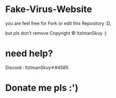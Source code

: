 # Fake-Virus-Website

you are feel free for Fork or edit this Repository :D,

but pls don't remove Copyright © ItzImanSkuy :)

# need help?

Discord : ItzImanSkuy✈#4585

# Donate me pls :')

